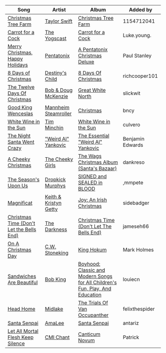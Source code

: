 | Song | Artist | Album | Added by |
|-|-|-|-|
| [Christmas Tree Farm](https://open.spotify.com/track/2mvabkN1i2gLnGAPUVdwek) | [Taylor Swift](https://open.spotify.com/artist/06HL4z0CvFAxyc27GXpf02) | [Christmas Tree Farm](https://open.spotify.com/album/5JnnrTE35MQagEnEkFthiF) | 1154712041 |
| [Carrot for a Cock](https://open.spotify.com/track/6iKTgGQSwFZoYt3bmKsB0t) | [The Yogscast](https://open.spotify.com/artist/2kQ4uyd7WPQI9xcmeZbI0G) | [Carrot for a Cock](https://open.spotify.com/album/53v3htOSGHuWpDsvcaNy0W) | Luke.young. |
| [Merry Christmas, Happy Holidays](https://open.spotify.com/track/6crJeVAyChFwjdI6oo0lwm) | [Pentatonix](https://open.spotify.com/artist/26AHtbjWKiwYzsoGoUZq53) | [A Pentatonix Christmas Deluxe](https://open.spotify.com/album/3sId8sOH47yqOWopzbEtJn) | Paul Stanley |
| [8 Days of Christmas](https://open.spotify.com/track/7o4HtESXicUqk3oRqngIsS) | [Destiny's Child](https://open.spotify.com/artist/1Y8cdNmUJH7yBTd9yOvr5i) | [8 Days Of Christmas](https://open.spotify.com/album/0MnAbxbwU1Rjg8hbGzKjYZ) | richcooper101 |
| [The Twelve Days Of Christmas](https://open.spotify.com/track/4eUuyhbmV2A5bkrnhRcrXn) | [Bob & Doug McKenzie](https://open.spotify.com/artist/684i2dRwvzTO4XhjtmIIq5) | [Great White North](https://open.spotify.com/album/5STDeZATSI9rM9Dh818xdH) | slickwit |
| [Good King Wenceslas](https://open.spotify.com/track/4vkGTMoTO5EJeNhzrqu2S7) | [Mannheim Steamroller](https://open.spotify.com/artist/0EeHVtSdrYibpGDVHjWEpe) | [Christmas](https://open.spotify.com/album/2je3rCKJ7FYqVvaKCkMJ8J) | bncy |
| [White Wine in the Sun](https://open.spotify.com/track/0m8y84pDApNyiavjdSSlBh) | [Tim Minchin](https://open.spotify.com/artist/4adgHnoK84DgtLot2jxrp2) | [White Wine in the Sun](https://open.spotify.com/album/77P64k0spJOs314NeVgHij) | culvero |
| [The Night Santa Went Crazy](https://open.spotify.com/track/1RLLZU8KLPbezWwPQU0aJg) | ["Weird Al" Yankovic](https://open.spotify.com/artist/1bDWGdIC2hardyt55nlQgG) | [The Essential "Weird Al" Yankovic](https://open.spotify.com/album/2WMY5Qm6ztMQsAubpumeb4) | Benjamin Edwards |
| [A Cheeky Christmas](https://open.spotify.com/track/5VWIxz9smLCvR2v4gMiL59) | [The Cheeky Girls](https://open.spotify.com/artist/0KH3J6AS6mV7V3uIziZ7FN) | [The Wags Christmas Album (Santa's Bazaar)](https://open.spotify.com/album/0Gzg89v6mIfivcp382o7Yg) | dankreso |
| [The Season's Upon Us](https://open.spotify.com/track/6iCYB6YHIQ8G12cRajPzZe) | [Dropkick Murphys](https://open.spotify.com/artist/7w9jdhcgHNdiPeNPUoFSlx) | [SIGNED and SEALED in BLOOD](https://open.spotify.com/album/5YYbg2ZO8rK84Zf4Z5yWPJ) | ,mmpete |
| [Magnificat](https://open.spotify.com/track/6UutRZVeIPVwOfZvJUcUlt) | [Keith & Kristyn Getty](https://open.spotify.com/artist/0I4Bk2s2BUJyykCwtxx8Xx) | [Joy: An Irish Christmas](https://open.spotify.com/album/58HAyMpuZMRA1FpmEG1VSO) | sidebadger |
| [Christmas Time (Don't Let the Bells End)](https://open.spotify.com/track/46w8k81V0eSBx64XuVHxT2) | [The Darkness](https://open.spotify.com/artist/5r1bdqzhgRoHC3YcCV6N5a) | [Christmas Time (Don't Let The Bells End)](https://open.spotify.com/album/4XzNQosYnRNJ29QYsMV98V) | jameseh66 |
| [On A Christmas Day](https://open.spotify.com/track/0ETCH640QPhFVXXpMRAoNh) | [C.W. Stoneking](https://open.spotify.com/artist/6FfC7T2cxMj6H7Q5mmqAYe) | [King Hokum](https://open.spotify.com/album/5QIWvv1V1HaaUxypxlbSDA) | Mark Holmes |
| [Sandwiches Are Beautiful](https://open.spotify.com/track/6oWKTrIpMquS6DMW0WPoN3) | [Bob King](https://open.spotify.com/artist/2A9wIwYLlWbxN6Qww1EhhG) | [Boyhood: Classic and Modern Songs for All Children's Fun, Play, And Education](https://open.spotify.com/album/2GANYNr7GesJptQXLIDKhR) | louiecn |
| [Head Home](https://open.spotify.com/track/0SgdOI8fZ5uKygS246eKTo) | [Midlake](https://open.spotify.com/artist/4YsP5zmteLQ7etNjHAOu30) | [The Trials Of Van Occupanther](https://open.spotify.com/album/1ZXIVGFclttkyQDLgPGckD) | felixthespider |
| [Santa Senpai](https://open.spotify.com/track/1ryjgzTUlSNpcnOAkab0kv) | [AmaLee](https://open.spotify.com/artist/4sf4DrAOkheqktxTyKm7tO) | [Santa Senpai](https://open.spotify.com/album/3B0K8IolJsn3OZAmFwRMov) | antariz |
| [Let All Mortal Flesh Keep Silence](https://open.spotify.com/track/78fyktUpyBDvzRy6h0ei4F) | [CMI Chant](https://open.spotify.com/artist/1Qczy4eq06XCzOqUzUjNJ8) | [Canticum Novum](https://open.spotify.com/album/4MCXlOu0xHxVsc1MtGoV0u) | Patrick |